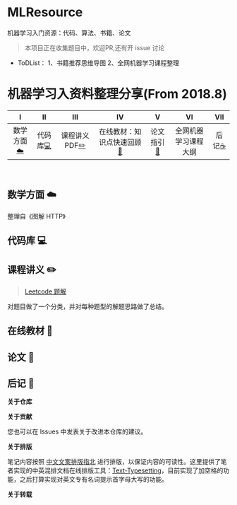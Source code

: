 # MLResource
机器学习入门资源：代码、算法、书籍、论文
> 本项目正在收集题目中，欢迎PR,还有开 issue 讨论
* ToDList： 1、书籍推荐思维导图 2、全网机器学习课程整理


# 机器学习入资料整理分享(From 2018.8)

| Ⅰ | Ⅱ | Ⅲ | Ⅳ | Ⅴ | Ⅵ | Ⅶ |
| :--------: | :---------: | :---------: | :---------: | :---------: | :---------:| :---------: |
|数学方面[:cloud:](#网络-cloud) |代码库[:computer:](#代码库-computer)| 课程讲义PDF[:pencil2:](#数据结构与算法-pencil2)| 在线教材：知识点快速回顾[:couple:](#面向对象-couple) |论文指引[:floppy_disk:](#数据库-floppy_disk)| 全网机器学习课程大纲 | 后记[:coffee:](#java-coffee)|
</br>


## 数学方面 :cloud:


整理自《图解 HTTP》

## 代码库 :computer:



## 课程讲义 :pencil2:


> [Leetcode 题解](https://github.com/CyC2018/InnterviewNotes/blob/master/notes/Leetcode%20题解.md)

对题目做了一个分类，并对每种题型的解题思路做了总结。

## 在线教材 :couple:




## 论文 :floppy_disk:






## 后记 :memo:

**关于仓库**



**关于贡献**


您也可以在 Issues 中发表关于改进本仓库的建议。





**关于排版**

笔记内容按照 [中文文案排版指北](http://mazhuang.org/wiki/chinese-copywriting-guidelines/#%E4%B8%8D%E8%A6%81%E4%BD%BF%E7%94%A8%E4%B8%8D%E5%9C%B0%E9%81%93%E7%9A%84%E7%BC%A9%E5%86%99) 进行排版，以保证内容的可读性。这里提供了笔者实现的中英混排文档在线排版工具：[Text-Typesetting](https://github.com/CyC2018/Markdown-Typesetting)，目前实现了加空格的功能，之后打算实现对英文专有名词提示首字母大写的功能。

**关于转载**


